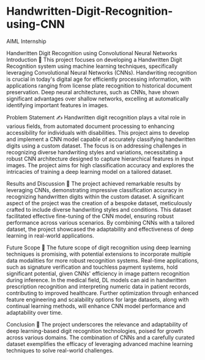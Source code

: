 # Handwritten-Digit-Recognition-using-CNN
AIML Internship

Handwritten Digit Recognition using Convolutional Neural Networks
Introduction
📝 This project focuses on developing a Handwritten Digit Recognition system using machine learning techniques, specifically leveraging Convolutional Neural Networks (CNNs). Handwriting recognition is crucial in today's digital age for efficiently processing information, with applications ranging from license plate recognition to historical document preservation. Deep neural architectures, such as CNNs, have shown significant advantages over shallow networks, excelling at automatically identifying important features in images.

Problem Statement
✍️ Handwritten digit recognition plays a vital role in various fields, from automated document processing to enhancing accessibility for individuals with disabilities. This project aims to develop and implement a CNN model capable of accurately classifying handwritten digits using a custom dataset. The focus is on addressing challenges in recognizing diverse handwriting styles and variations, necessitating a robust CNN architecture designed to capture hierarchical features in input images. The project aims for high classification accuracy and explores the intricacies of training a deep learning model on a tailored dataset.

Results and Discussion
🎉 The project achieved remarkable results by leveraging CNNs, demonstrating impressive classification accuracy in recognizing handwritten digits within the custom dataset. A significant aspect of the project was the creation of a bespoke dataset, meticulously crafted to include diverse handwriting styles and conditions. This dataset facilitated effective fine-tuning of the CNN model, ensuring robust performance across various scenarios. By combining CNNs with a tailored dataset, the project showcased the adaptability and effectiveness of deep learning in real-world applications.

Future Scope
🔮 The future scope of digit recognition using deep learning techniques is promising, with potential extensions to incorporate multiple data modalities for more robust recognition systems. Real-time applications, such as signature verification and touchless payment systems, hold significant potential, given CNNs' efficiency in image pattern recognition during inference. In the medical field, DL models can aid in handwritten prescription recognition and interpreting numeric data in patient records, contributing to improved healthcare. Further optimization through enhanced feature engineering and scalability options for large datasets, along with continual learning methods, will enhance CNN model performance and adaptability over time.

Conclusion
🚀 The project underscores the relevance and adaptability of deep learning-based digit recognition technologies, poised for growth across various domains. The combination of CNNs and a carefully curated dataset exemplifies the efficacy of leveraging advanced machine learning techniques to solve real-world challenges.
